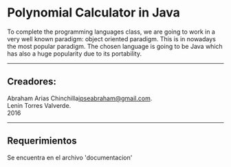 Polynomial Calculator in Java
===================


To complete the programming languages class, we are going to work in a very well known paradigm: object oriented paradigm. This is in nowadays the most popular paradigm. The chosen language is going to be Java which has also a huge popularity due to its portability.

----------


Creadores:
-------------
Abraham Arias Chinchilla<ipseabraham@gmail.com>. <br />
Lenin Torres Valverde. <br />
2016

-------------

Requerimientos
-------------

Se encuentra en el archivo 'documentacion'
